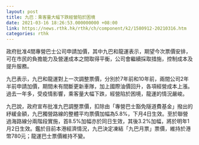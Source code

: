 ```yaml
---
layout: post
title: 九巴：乘客量大幅下跌經營陷於困境
date: 2021-03-16 18:26:53.000000000 +08:00
link: https://news.rthk.hk/rthk/ch/component/k2/1580912-20210316.htm
categories: rthk
---
```


政府批准4間專營巴士公司申請加價，其中九巴和龍運表示，期望今次票價安排，可在市民的負擔能力及營運成本之間取得平衡，公司會繼續採取措施，控制成本及提升服務。

九巴表示，九巴和龍運對上一次調整票價，分別於7年前和10年前，兩間公司2年半前申請加價，期間未有間斷更新車隊，加上國際油價回升，各項經營成本上漲。過去一年多，受疫情影響，乘客量大幅下跌，經營陷於困境，龍運的情況嚴峻。

九巴說，政府宣布批准九巴調整票價，扣除由「專營巴士豁免隧道費基金」撥出的紓緩金額，九巴獨營路線的整體平均票價加幅為5.8%，下月4日生效。至於聯營過海路線分兩階段實施，首8.5%加幅亦於同日生效，其後3.2%加幅，將於明年1月2日生效。鑑於目前本港經濟情況，九巴決定凍結「九巴月票」票價，維持於港幣780元；龍運巴士票價維持不變。

